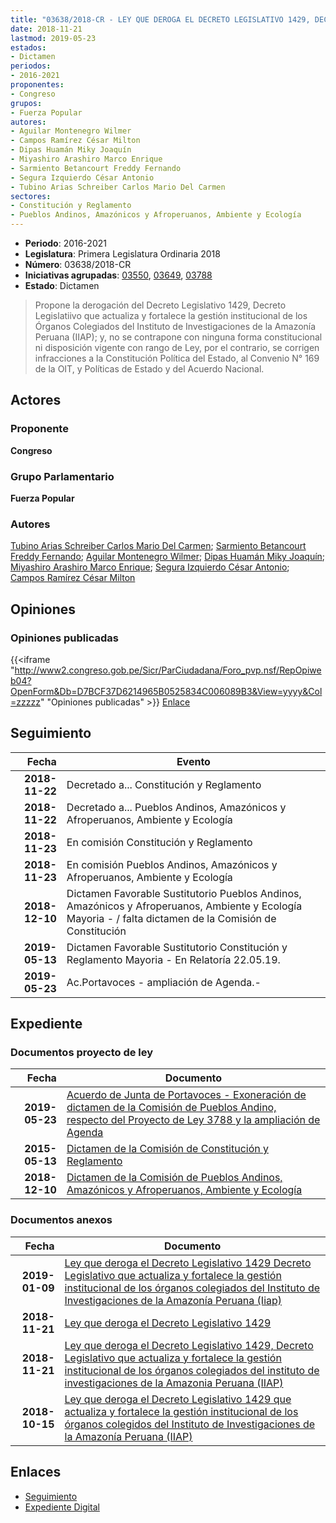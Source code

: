```yaml
---
title: "03638/2018-CR - LEY QUE DEROGA EL DECRETO LEGISLATIVO 1429, DECRETO LEGISLATIVO QUE ACTUALIZA Y FORTALECE LA GESTIÓN INSTITUCIONAL DE LOS ÓRGANOS COLEGIADOS DEL INSTITUTO DE INVESTIGACIONES DE LA AMAZONÍA PERUANA (IIAP)"
date: 2018-11-21
lastmod: 2019-05-23
estados:
- Dictamen
periodos:
- 2016-2021
proponentes:
- Congreso
grupos:
- Fuerza Popular
autores:
- Aguilar Montenegro Wilmer
- Campos Ramírez César Milton
- Dipas Huamán Miky Joaquín
- Miyashiro Arashiro Marco Enrique
- Sarmiento Betancourt Freddy Fernando
- Segura Izquierdo César Antonio
- Tubino Arias Schreiber Carlos Mario Del Carmen
sectores:
- Constitución y Reglamento
- Pueblos Andinos, Amazónicos y Afroperuanos, Ambiente y Ecología
---
```

- **Periodo**: 2016-2021
- **Legislatura**: Primera Legislatura Ordinaria 2018
- **Número**: 03638/2018-CR
- **Iniciativas agrupadas**: [03550](../../03500/03550), [03649](../../03600/03649), [03788](../../03700/03788)
- **Estado**: Dictamen

> Propone la derogación del Decreto Legislativo 1429, Decreto Legislatiivo que actualiza y fortalece la gestión institucional de los Órganos Colegiados del Instituto de Investigaciones de la Amazonía Peruana (IIAP); y, no se contrapone con ninguna forma constitucional ni disposición vigente con rango de Ley, por el contrario, se corrigen infracciones a la Constitución Política del Estado, al Convenio N° 169 de la OIT, y Políticas de Estado y del Acuerdo Nacional.


## Actores

### Proponente

**Congreso**

### Grupo Parlamentario

**Fuerza Popular**

### Autores

[Tubino Arias Schreiber Carlos Mario Del Carmen](mailto:mailto:ctubino@congreso.gob.pe); [Sarmiento Betancourt Freddy Fernando](mailto:mailto:fsarmiento@congreso.gob.pe); [Aguilar Montenegro Wilmer](mailto:mailto:waguilar@congreso.gob.pe); [Dipas Huamán Miky Joaquín](mailto:mailto:mdipas@congreso.gob.pe); [Miyashiro Arashiro Marco Enrique](mailto:mailto:mmiyashiro@congreso.gob.pe); [Segura Izquierdo César Antonio](mailto:mailto:csegura@congreso.gob.pe); [Campos Ramírez César Milton](mailto:mailto:ccampos@congreso.gob.pe)

## Opiniones

### Opiniones publicadas

{{<iframe "http://www2.congreso.gob.pe/Sicr/ParCiudadana/Foro_pvp.nsf/RepOpiweb04?OpenForm&Db=D7BCF37D6214965B0525834C006089B3&View=yyyy&Col=zzzzz" "Opiniones publicadas" >}}
[Enlace](http://www2.congreso.gob.pe/Sicr/ParCiudadana/Foro_pvp.nsf/RepOpiweb04?OpenForm&Db=D7BCF37D6214965B0525834C006089B3&View=yyyy&Col=zzzzz)


## Seguimiento

| Fecha | Evento |
|------:|--------|
| **2018-11-22** | Decretado a... Constitución y Reglamento |
| **2018-11-22** | Decretado a... Pueblos Andinos, Amazónicos y Afroperuanos, Ambiente y Ecología |
| **2018-11-23** | En comisión Constitución y Reglamento |
| **2018-11-23** | En comisión Pueblos Andinos, Amazónicos y Afroperuanos, Ambiente y Ecología |
| **2018-12-10** | Dictamen Favorable Sustitutorio Pueblos Andinos, Amazónicos y Afroperuanos, Ambiente y Ecología Mayoria - / falta dictamen de la Comisión de Constitución |
| **2019-05-13** | Dictamen Favorable Sustitutorio Constitución y Reglamento Mayoria - En Relatoría 22.05.19. |
| **2019-05-23** | Ac.Portavoces - ampliación de Agenda.- |

## Expediente

### Documentos proyecto de ley

| Fecha | Documento |
|------:|-----------|
| **2019-05-23** | [Acuerdo de Junta de Portavoces - Exoneración de dictamen de la Comisión de Pueblos Andino, respecto del Proyecto de Ley 3788 y la ampliación de Agenda](http://www.leyes.congreso.gob.pe/Documentos/2016_2021/Acuerdos/Junta_Portavoces/AJP0355020190523.pdf) |
| **2015-05-13** | [Dictamen de la Comisión de Constitución y Reglamento](http://www.leyes.congreso.gob.pe/Documentos/2016_2021/Dictamenes/Proyectos_de_Ley/03550DC04MAY20190513.pdf) |
| **2018-12-10** | [Dictamen de la Comisión de Pueblos Andinos, Amazónicos y Afroperuanos, Ambiente y Ecología](http://www.leyes.congreso.gob.pe/Documentos/2016_2021/Dictamenes/Proyectos_de_Ley/03550DC19MAY20181210.pdf) |

### Documentos anexos

| Fecha | Documento |
|------:|-----------|
| **2019-01-09** | [Ley que deroga el Decreto Legislativo 1429 Decreto Legislativo que actualiza y fortalece la gestión institucional de los órganos colegiados del Instituto de Investigaciones de la Amazonía Peruana (Iiap)](http://www.leyes.congreso.gob.pe/Documentos/2016_2021/Proyectos_de_Ley_y_de_Resoluciones_Legislativas/PL0378820190109.pdf) |
| **2018-11-21** | [Ley que deroga el Decreto Legislativo 1429](http://www.leyes.congreso.gob.pe/Documentos/2016_2021/Proyectos_de_Ley_y_de_Resoluciones_Legislativas/PL0364920181121..pdf) |
| **2018-11-21** | [Ley que deroga el Decreto Legislativo 1429, Decreto Legislativo que actualiza y fortalece la gestión institucional de los órganos colegiados del instituto de investigaciones de la Amazonia Peruana (IIAP)](http://www.leyes.congreso.gob.pe/Documentos/2016_2021/Proyectos_de_Ley_y_de_Resoluciones_Legislativas/PL0363820181121.pdf) |
| **2018-10-15** | [Ley que deroga el Decreto Legislativo 1429 que actualiza y fortalece la gestión institucional de los órganos colegidos del Instituto de Investigaciones de la Amazonía Peruana (IIAP)](http://www.leyes.congreso.gob.pe/Documentos/2016_2021/Proyectos_de_Ley_y_de_Resoluciones_Legislativas/PL0355020181015.pdf) |

## Enlaces

- [Seguimiento](http://www2.congreso.gob.pe/Sicr/TraDocEstProc/CLProLey2016.nsf/f7fff46988ca05b1052578e100829cc7/4467fc69f98efc190525834c00608dbd?OpenDocument)
- [Expediente Digital](http://www2.congreso.gob.pe/Sicr/TraDocEstProc/Expvirt_2011.nsf/visbusqptramdoc1621/03638?opendocument)

